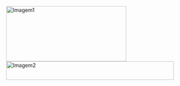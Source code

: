 <img width="323" height="149" alt="Imagem1" src="https://github.com/user-attachments/assets/0fe73e68-82c7-40d3-8542-8cd67f4ff169" />
<img width="451" height="50" alt="Imagem2" src="https://github.com/user-attachments/assets/d9f68c2c-44ae-4a0d-8679-3c612012501a" />
